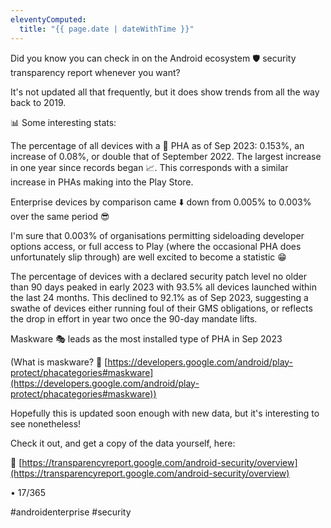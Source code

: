 ```yaml
---
eleventyComputed:
  title: "{{ page.date | dateWithTime }}"
---
```

Did you know you can check in on the Android ecosystem 🛡️ security transparency report whenever you want?

It's not updated all that frequently, but it does show trends from all the way back to 2019. 

📊 Some interesting stats:

The percentage of all devices with a 👾 PHA as of Sep 2023: 0.153%, an increase of 0.08%, or double that of September 2022. The largest increase in one year since records began 📈. This corresponds with a similar increase in PHAs making into the Play Store.

Enterprise devices by comparison came ⬇️ down from 0.005% to 0.003% over the same period 😎

I'm sure that 0.003% of organisations permitting sideloading developer options access, or full access to Play (where the occasional PHA does unfortunately slip through) are well excited to become a statistic 😁

The percentage of devices with a declared security patch level no older than 90 days peaked in early 2023 with 93.5% all devices launched within the last 24 months. This declined to 92.1% as of Sep 2023, suggesting a swathe of devices either running foul of their GMS obligations, or reflects the drop in effort in year two once the 90-day mandate lifts.

Maskware 🎭 leads as the most installed type of PHA in Sep 2023

(What is maskware? 🔗 [https://developers.google.com/android/play-protect/phacategories#maskware](https://developers.google.com/android/play-protect/phacategories#maskware))

Hopefully this is updated soon enough with new data, but it's interesting to see nonetheless!

Check it out, and get a copy of the data yourself, here:

🔗 [https://transparencyreport.google.com/android-security/overview](https://transparencyreport.google.com/android-security/overview)

• 17/365

#androidenterprise #security